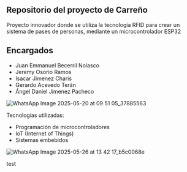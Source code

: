 ## Repositorio del proyecto de Carreño

Proyecto innovador donde se utiliza la tecnología RFID para crear un sistema de pases de personas, mediante un microcontrolador ESP32

## Encargados
- Juan Emmanuel Becerril Nolasco
- Jeremy Osorio Ramos
- Isacar Jimenez Charis
- Gerardo Acevedo Terán
- Ángel Daniel Jimenez Pacheco


![WhatsApp Image 2025-05-20 at 09 51 05_37885563](https://github.com/user-attachments/assets/cca5149b-91f2-436c-8dad-012fd8be5009)

Tecnologías utilizadas:
- Programación de microcontroladores
- IoT (Internet of Things)
- Sistemas embebidos

![WhatsApp Image 2025-05-26 at 13 42 17_b5c0068e](https://github.com/user-attachments/assets/c59a7279-2ad3-4c8c-ac31-54bac52fd310)

test
